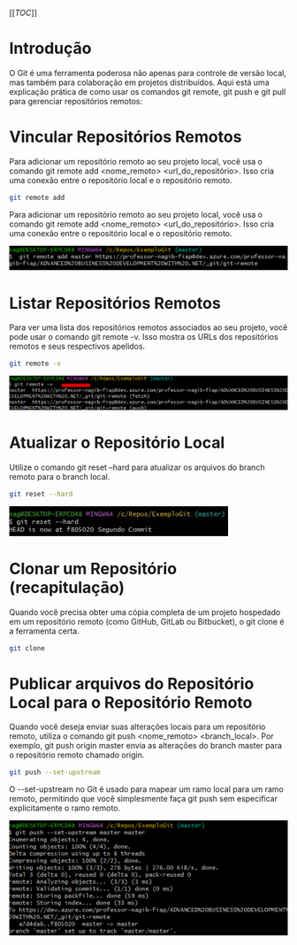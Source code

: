 [[_TOC_]]

# Introdução

O Git é uma ferramenta poderosa não apenas para controle de versão local, mas também para colaboração em projetos distribuídos. Aqui está uma explicação prática de como usar os comandos git remote, git push e git pull para gerenciar repositórios remotos:

# Vincular Repositórios Remotos

Para adicionar um repositório remoto ao seu projeto local, você usa o comando git remote add <nome_remoto> <url_do_repositório>. Isso cria uma conexão entre o repositório local e o repositório remoto.

```bash
git remote add
```
      
Para adicionar um repositório remoto ao seu projeto local, você usa o comando git remote add <nome_remoto> <url_do_repositório>. Isso cria uma conexão entre o repositório local e o repositório remoto.

![image.png](/.attachments/image-ddf6ed0b-aca3-4aa4-a1a1-fd8b9c0fc774.png)

# Listar Repositórios Remotos
      
Para ver uma lista dos repositórios remotos associados ao seu projeto, você pode usar o comando git remote -v. Isso mostra os URLs dos repositórios remotos e seus respectivos apelidos.

```bash   
git remote -v
```
![image.png](/.attachments/image-bb787081-9e31-414d-a118-9d328091372b.png)

# Atualizar o Repositório Local
      
Utilize o comando git reset –hard para atualizar os arquivos do branch remoto para o branch local.

```bash
git reset --hard
```

![image.png](/.attachments/image-e76c9c79-97ae-4e2b-ad10-a545f1bb9fdc.png)

# Clonar um Repositório (recapitulação)

Quando você precisa obter uma cópia completa de um projeto hospedado em um repositório remoto (como GitHub, GitLab ou Bitbucket), o git clone é a ferramenta certa.

```bash
git clone
```

# Publicar arquivos do Repositório Local para o Repositório Remoto

Quando você deseja enviar suas alterações locais para um repositório remoto, utiliza o comando git push <nome_remoto> <branch_local>. Por exemplo, git push origin master envia as alterações do branch master para o repositório remoto chamado origin.

```bash
git push --set-upstream
```

O --set-upstream no Git é usado para mapear um ramo local para um ramo remoto, permitindo que você simplesmente faça git push sem especificar explicitamente o ramo remoto.

![image.png](/.attachments/image-e3ea6d93-4eb8-4dd8-a34d-af440b8b5a35.png)